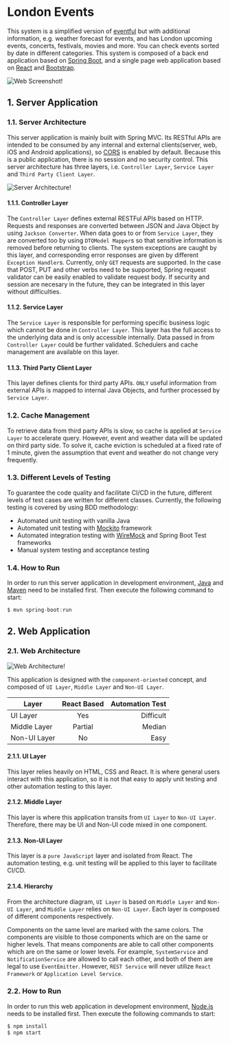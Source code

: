# London Events

This system is a simplified version of [eventful](https://www.eventful.com) but with additional information, e.g. weather forecast for events, and has London upcoming events, concerts, festivals, movies and more. You can check events sorted by date in different categories. This system is composed of a back end application based on [Spring Boot](https://spring.io/projects/spring-boot), and a single page web application based on [React](https://reactjs.org/) and [Bootstrap](https://getbootstrap.com/).

![Web Screenshot!](/doc/web-screenshot.png)

## 1. Server Application
### 1.1. Server Architecture
This server application is mainly built with Spring MVC. Its RESTful APIs are intended to be consumed by any internal and external clients(server, web, iOS and Android applications), so [CORS](https://en.wikipedia.org/wiki/Cross-origin_resource_sharing) is enabled by default. Because this is a public application, there is no session and no security control. This server architecture has three layers, i.e. `Controller Layer`, `Service Layer` and `Third Party Client Layer`. 

![Server Architecture!](/doc/server-architecture.jpeg)

#### 1.1.1. Controller Layer
The `Controller Layer` defines external RESTFul APIs based on HTTP. Requests and responses are converted between JSON and Java Object by using `Jackson Converter`. When data goes to or from `Service Layer`, they are converted too by using `DTOModel Mapper`s so that sensitive information is removed before returning to clients. The system exceptions are caught by this layer, and corresponding error responses are given by different `Exception Handler`s. Currently, only `GET` requests are supported. In the case that POST, PUT and other verbs need to be supported, Spring request validator can be easily enabled to validate request body. If security and session are necesary in the future, they can be integrated in this layer without difficulties.

#### 1.1.2. Service Layer
The `Service Layer` is responsible for performing specific business logic which cannot be done in `Controller Layer`. This layer has the full access to the underlying data and is only accessible internally. Data passed in from `Controller Layer` could be further validated. Schedulers and cache management are available on this layer.

#### 1.1.3. Third Party Client Layer
This layer defines clients for third party APIs. `ONLY` useful information from external APIs is mapped to internal Java Objects, and further processed by `Service Layer`.

### 1.2. Cache Management
To retrieve data from third party APIs is slow, so cache is applied at `Service Layer` to accelerate query. However, event and weather data will be updated on third party side. To solve it, cache eviction is scheduled at a fixed rate of 1 minute, given the assumption that event and weather do not change very frequently.

### 1.3. Different Levels of Testing
To guarantee the code quality and facilitate CI/CD in the future, different levels of test cases are written for different classes. Currently, the following testing is covered by using BDD methodology:
- Automated unit testing with vanilla Java
- Automated unit testing with [Mockito](https://site.mockito.org/) framework 
- Automated integration testing with [WireMock](http://wiremock.org/) and Spring Boot Test frameworks
- Manual system testing and acceptance testing

### 1.4. How to Run
In order to run this server application in development environment, [Java](https://www.oracle.com/technetwork/java/javase/downloads/jdk8-downloads-2133151.html) and [Maven](https://www.apache.org/) need to be installed first. Then execute the following command to start:
````java
$ mvn spring-boot:run
````

## 2. Web Application
### 2.1. Web Architecture

![Web Architecture!](/doc/web-architecture.jpeg)

This application is designed with the `component-oriented` concept, and composed of `UI Layer`, `Middle Layer` and `Non-UI Layer`.

| Layer        | React Based | Automation Test |
| ------------ | :---------: | --------------: |
| UI Layer     |     Yes     |       Difficult |
| Middle Layer |   Partial   |          Median |
| Non-UI Layer |     No      |            Easy |

#### 2.1.1. UI Layer
This layer relies heavily on HTML, CSS and React. It is where general users interact with this application, so it is not that easy to apply unit testing and other automation testing to this layer.

#### 2.1.2. Middle Layer
This layer is where this application transits from `UI Layer` to `Non-UI Layer`. Therefore, there may be UI and Non-UI code mixed in one component.

#### 2.1.3. Non-UI Layer
This layer is a `pure JavaScript` layer and isolated from React. The automation testing, e.g. unit testing will be applied to this layer to facilitate CI/CD.

#### 2.1.4. Hierarchy
From the architecture diagram, `UI Layer` is based on `Middle Layer` and `Non-UI Layer`, and `Middle Layer` relies on `Non-UI Layer`. Each layer is composed of different components respectively.

Components on the same level are marked with the same colors. The components are visible to those components which are on the same or higher levels. That means components are able to call other components which are on the same or lower levels. For example, `SystemService` and `NotificationService` are allowed to call each other, and both of them are legal to use `EventEmitter`. However, `REST Service` will never utilize `React Framework` or `Application Level Service`.

### 2.2. How to Run
In order to run this web application in development environment, [Node.js](https://nodejs.org/en/) needs to be installed first. Then execute the following commands to start:
````java
$ npm install
$ npm start
```` 